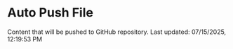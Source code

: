 # Auto Push File

Content that will be pushed to GitHub repository.
Last updated: 07/15/2025, 12:19:53 PM